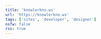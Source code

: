 ```yaml
---
title: 'knowlerkno.ws'
url: 'https://knowlerkno.ws'
tags: ['sites', 'developer', 'designer']
nsfw: false
rss: true
---
```

